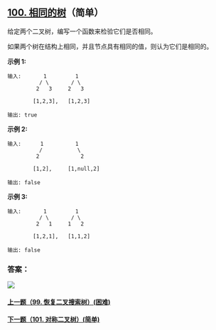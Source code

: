 ## [100. 相同的树](https://leetcode-cn.com/problems/same-tree/)（简单）

给定两个二叉树，编写一个函数来检验它们是否相同。

如果两个树在结构上相同，并且节点具有相同的值，则认为它们是相同的。

**示例 1:**

```
输入:       1         1
          / \       / \
         2   3     2   3

        [1,2,3],   [1,2,3]

输出: true
```

**示例 2:**

```
输入:      1          1
          /           \
         2             2

        [1,2],     [1,null,2]

输出: false
```

**示例 3:**

```
输入:       1         1
          / \       / \
         2   1     1   2

        [1,2,1],   [1,1,2]

输出: false
```



### 答案：



![](https://img-blog.csdnimg.cn/20200807155236311.png)

#### [上一题（99. 恢复二叉搜索树）(困难)](https://github.com/sdwwld/leetCode/blob/master/src/main/java/com/wld/java/leetcode/leetCode0099.md)

#### [下一题（101. 对称二叉树）(简单)](https://github.com/sdwwld/leetCode/blob/master/src/main/java/com/wld/java/leetcode/leetCode0101.md)